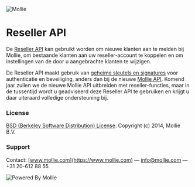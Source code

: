 ![Mollie](https://www.mollie.com/files/Mollie-Logo-Style-Small.png)

# Reseller API

De [Reseller API](https://www.mollie.com/beheer/reseller/documentatie) kan gebruikt worden om nieuwe klanten aan te melden bij Mollie, om bestaande klanten aan uw reseller-account te koppelen en om instellingen van de door u aangebrachte klanten te wijzigen.

De Reseller API maakt gebruik van [geheime sleutels en signatures](https://www.mollie.com/beheer/apisleutels/documentatie) voor authenticatie en beveiliging, anders dan bij de nieuwe [Mollie API](https://www.mollie.com/nl/docs). Komend jaar zullen we de nieuwe Mollie API uitbreiden met reseller-functies, maar in de tussentijd wordt u geadviseerd deze Reseller API te gebruiken en krijgt u daar uiteraard volledige ondersteuning bij.

### License 
[BSD (Berkeley Software Distribution) License](http://www.opensource.org/licenses/bsd-license.php).
Copyright (c) 2014, Mollie B.V.

### Support
Contact: [www.mollie.com](https://www.mollie.com) — info@mollie.com — +31 20-612 88 55

![Powered By Mollie](https://www.mollie.com/images/badge-betaling-medium.png)
